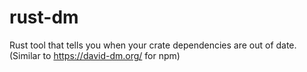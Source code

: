 # rust-dm
Rust tool that tells you when your crate dependencies are out of date. (Similar to https://david-dm.org/ for npm)
